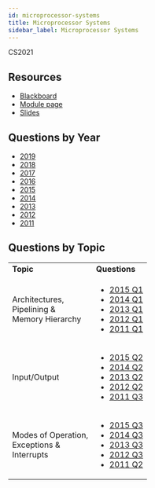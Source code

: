 ```yaml
---
id: microprocessor-systems
title: Microprocessor Systems
sidebar_label: Microprocessor Systems
---
```


CS2021

## Resources
* [Blackboard](https://tcd.blackboard.com/webapps/blackboard/execute/announcement?method=search&context=course_entry&course_id=_38696_1)
* [Module page](https://www.scss.tcd.ie/CourseModules/CS2021/)
* [Slides](https://www.scss.tcd.ie/CourseModules/CS2021/Assets/CS2021_Overheads.pdf)

## Questions by Year

-   [2019](https://www.tcd.ie/academicregistry/exams/assets/local/past-papers2019/Semester%202%20Papers/CS/CS2021-1.PDF)
-   [2018](https://www.tcd.ie/academicregistry/exams/assets/local/past-papers2018/CS/CS2021-1.PDF)
-   [2017](https://www.tcd.ie/academicregistry/exams/assets/local/past-papers2017/CS/CS2021-1.PDF)
-   [2016](https://www.tcd.ie/academicregistry/exams/assets/local/past-papers2016/CS/CS2021-1.PDF)
-   [2015](https://www.tcd.ie/academicregistry/exams/assets/local/past-papers2015/CS/CS2021-1.PDF)
-   [2014](https://www.tcd.ie/academicregistry/exams/assets/local/past-papers2014/CS/CS20211.pdf)
-   [2013](https://www.tcd.ie/academicregistry/exams/assets/local/past-papers2013/CS/CS20211.pdf)
-   [2012](https://www.tcd.ie/Local/Exam_Papers/2012/XC/XCS20211.pdf)
-   [2011](https://www.tcd.ie/Local/Exam_Papers/2011/XC/XCS20211.pdf)

## Questions by Topic
<table class="examQuestions" width="700px">
      <tr>
          <td><strong>Topic</strong></td>
          <td><strong>Questions</strong></td>
      </tr>
      <tr>
          <td>Architectures, <br>Pipelining &amp; <br>Memory Hierarchy</td>
          <td>
              <ul class="questions">
                  <li><a href="https://www.tcd.ie/academicregistry/exams/assets/local/past-papers2015/CS/CS2021-1.PDF#page=2">2015 Q1</a></li>
                  <li><a href="https://www.tcd.ie/academicregistry/exams/assets/local/past-papers2014/CS/CS20211.pdf#page=2">2014 Q1</a></li>
                  <li><a href="https://www.tcd.ie/academicregistry/exams/assets/local/past-papers2013/CS/CS20211.pdf#page=2">2013 Q1</a></li>
                  <li><a href="https://www.tcd.ie/Local/Exam_Papers/2012/XC/XCS20211.pdf#page=2">2012 Q1</a></li>
                  <li><a href="https://www.tcd.ie/Local/Exam_Papers/2011/XC/XCS20211.pdf#page=2">2011 Q1</a></li>
              </ul>
          </td>
      </tr>
      <tr>
          <td>Input/Output</td>
          <td>
              <ul class="questions">
                  <li><a href="https://www.tcd.ie/academicregistry/exams/assets/local/past-papers2015/CS/CS2021-1.PDF#page=2&zoom=0,0,300">2015 Q2</a></li>
                  <li><a href="https://www.tcd.ie/academicregistry/exams/assets/local/past-papers2014/CS/CS20211.pdf#page=3">2014 Q2</a></li>
                  <li><a href="https://www.tcd.ie/academicregistry/exams/assets/local/past-papers2013/CS/CS20211.pdf#page=3">2013 Q2</a></li>
                  <li><a href="https://www.tcd.ie/Local/Exam_Papers/2012/XC/XCS20211.pdf#page=2&zoom=0,0,500">2012 Q2</a></li>
                  <li><a href="https://www.tcd.ie/Local/Exam_Papers/2011/XC/XCS20211.pdf#page=4">2011 Q3</a></li>
              </ul>
          </td>
      </tr>
      <tr>
          <td>Modes of Operation, <br>Exceptions &amp; <br>Interrupts</td>
          <td>
              <ul class="questions">
                  <li><a href="https://www.tcd.ie/academicregistry/exams/assets/local/past-papers2015/CS/CS2021-1.PDF#page=3">2015 Q3</a></li>
                  <li><a href="https://www.tcd.ie/academicregistry/exams/assets/local/past-papers2014/CS/CS20211.pdf#page=4">2014 Q3</a></li>
                  <li><a href="https://www.tcd.ie/academicregistry/exams/assets/local/past-papers2013/CS/CS20211.pdf#page=4">2013 Q3</a></li>
                  <li><a href="https://www.tcd.ie/Local/Exam_Papers/2012/XC/XCS20211.pdf#page=3">2012 Q3</a></li>
                  <li><a href="https://www.tcd.ie/Local/Exam_Papers/2011/XC/XCS20211.pdf#page=3">2011 Q2</a></li>
              </ul>
          </td>
      </tr>
  </table>
